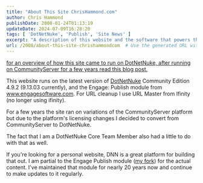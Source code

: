 ```yaml
---
title: "About This Site ChrisHammond.com"
author: Chris Hammond
publishDate: 2008-01-24T01:13:19
updateDate: 2024-07-09T16:28:20
tags: [ 'DotNetNuke', 'Publish', 'Site News' ]
excerpt: "A description of this website and the software that powers the site for CHris Hammond "
url: /2008/about-this-site-chrishammondcom  # Use the generated URL with year
---
```

<p><a href="https://www.chrishammond.com/blog/itemid/1045/conversion-process-from-communityserver-to-dotnetn">for an overview of how this site came to run on DotNetNuke, after running on CommunityServer for a few years read this blog post.</a></p>  <p>This website runs on the latest version of <a href="https://www.dotnetnuke.com/">DotNetNuke</a> Community Edition 4.9.2 (9.13.03 currently), and the Engage: Publish module from <a href="https://www.engagesoftware.com">www.engagesoftware.com</a>. For URL&nbsp;cleanup I&nbsp;use URL&nbsp;Master from Ifinity (no longer using ifinity).</p>  <p>For a few years the site ran on variations of the CommunityServer platform but due to the platform&#39;s licensing changes I decided to convert from CommunityServer to DotNetNuke.</p>  <p>The fact that I am a DotNetNuke Core Team Member also had a little to do with that as well.</p>  <p>If you&#39;re looking for a personal website, DNN is a great platform for building that out. I am partial to the Engage Publish module (<a href="https://github.com/ChrisHammond/EngagePublish">my fork</a>) for the actual content. I&#39;ve maintained that module for nearly 20 years now and continue to make updates to it regularly.&nbsp;</p> 
